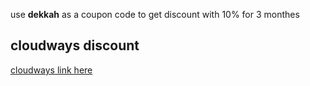 use <b>dekkah</b> as a coupon code to get discount with 10% for 3 monthes
## cloudways discount
[cloudways link here](https://dekkah.com/offer/cloudways)
